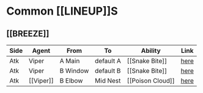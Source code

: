 # Common [[LINEUP]]S
## [[BREEZE]]
| Side | Agent | From | To | Ability | Link |
| --- | --- | --- | --- | --- | --- |
| Atk | Viper | A Main | default A | [[Snake Bite]] | [here](https://youtube.com/watch?v=Pc-hjkobSA8) |
| Atk | Viper | B Window | default B | [[Snake Bite]] | [here](https://youtube.com/watch?v=CHKL5y0qTeE) |
| Atk | [[Viper]] | B Elbow | Mid Nest | [[Poison Cloud]] | [here](https://youtube.com/watch?v=LKnLy1qjUX4) |
